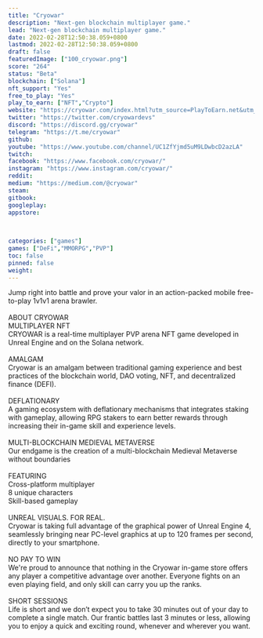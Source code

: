 ```yaml
---
title: "Cryowar"
description: "Next-gen blockchain multiplayer game."
lead: "Next-gen blockchain multiplayer game."
date: 2022-02-28T12:50:38.059+0800
lastmod: 2022-02-28T12:50:38.059+0800
draft: false
featuredImage: ["100_cryowar.png"]
score: "264"
status: "Beta"
blockchain: ["Solana"]
nft_support: "Yes"
free_to_play: "Yes"
play_to_earn: ["NFT","Crypto"]
website: "https://cryowar.com/index.html?utm_source=PlayToEarn.net&utm_medium=organic&utm_campaign=gamepage"
twitter: "https://twitter.com/cryowardevs"
discord: "https://discord.gg/cryowar"
telegram: "https://t.me/cryowar"
github: 
youtube: "https://www.youtube.com/channel/UC1ZfYjmd5uM9LDwbcD2azLA"
twitch: 
facebook: "https://www.facebook.com/cryowar/"
instagram: "https://www.instagram.com/cryowar/"
reddit: 
medium: "https://medium.com/@cryowar"
steam: 
gitbook: 
googleplay: 
appstore: 

  
    
categories: ["games"]
games: ["DeFi","MMORPG","PVP"]
toc: false
pinned: false
weight: 
---
```

Jump right into battle and prove your valor in an action-packed mobile free-to-play 1v1v1 arena brawler.<br> <br> ABOUT CRYOWAR<br> MULTIPLAYER NFT<br> CRYOWAR is a real-time multiplayer PVP arena NFT game developed in Unreal Engine and on the Solana network.<br> <br> AMALGAM<br> Cryowar is an amalgam between traditional gaming experience and best practices of the blockchain world, DAO voting, NFT, and decentralized finance (DEFI).<br> <br> DEFLATIONARY<br> A gaming ecosystem with deflationary mechanisms that integrates staking with gameplay, allowing RPG stakers to earn better rewards through increasing their in-game skill and experience levels.<br> <br> MULTI-BLOCKCHAIN MEDIEVAL METAVERSE<br> Our endgame is the creation of a multi-blockchain Medieval Metaverse without boundaries<br> <br> FEATURING<br> Cross-platform multiplayer<br> 8 unique characters<br> Skill-based gameplay<br> <br> UNREAL VISUALS. FOR REAL.<br> Cryowar is taking full advantage of the graphical power of Unreal Engine 4, seamlessly bringing near PC-level graphics at up to 120 frames per second, directly to your smartphone.<br> <br> NO PAY TO WIN<br> We're proud to announce that nothing in the Cryowar in-game store offers any player a competitive advantage over another. Everyone fights on an even playing field, and only skill can carry you up the ranks.<br> <br> SHORT SESSIONS<br> Life is short and we don’t expect you to take 30 minutes out of your day to complete a single match. Our frantic battles last 3 minutes or less, allowing you to enjoy a quick and exciting round, whenever and wherever you want.